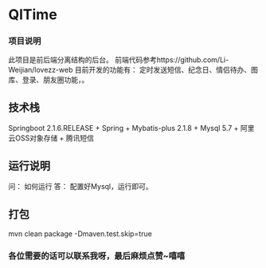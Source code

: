 # QlTime
### 项目说明
此项目是前后端分离结构的后台。
前端代码参考https://github.com/Li-Weijian/lovezz-web
目前开发的功能有： 定时发送短信、纪念日、情侣待办、图库、登录、朋友圈功能，。

## 技术栈 
Springboot 2.1.6.RELEASE + Spring + Mybatis-plus 2.1.8 + 
Mysql 5.7 + 阿里云OSS对象存储 + 腾讯短信


## 运行说明
问： 如何运行
答： 配置好Mysql，运行即可。

## 打包
mvn clean package -Dmaven.test.skip=true


### 各位需要的话可以联系我呀，最后麻烦点赞~嘻嘻
